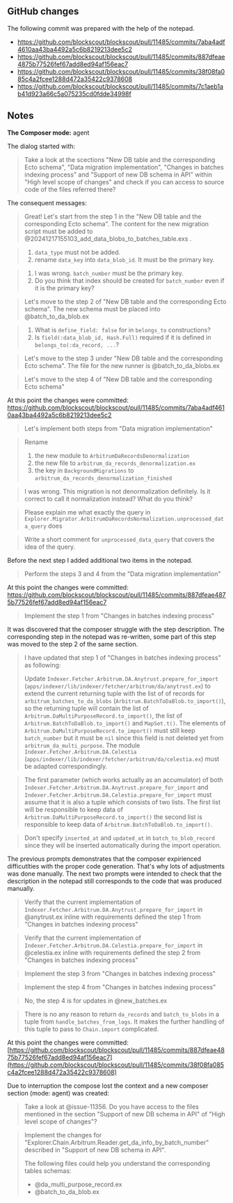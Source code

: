## GitHub changes

The following commit was prepared with the help of the notepad.

- https://github.com/blockscout/blockscout/pull/11485/commits/7aba4adf4610aa43ba4492a5c6b8219213dee5c2
- https://github.com/blockscout/blockscout/pull/11485/commits/887dfeae4875b77526fef67add8ed94af156eac7
- https://github.com/blockscout/blockscout/pull/11485/commits/38f08fa085c4a2fcee1288d472a35422c9378608
- https://github.com/blockscout/blockscout/pull/11485/commits/7c1aeb1ab41d923a66c5a075235cd0fdde34998f

## Notes

**The Composer mode:** agent

The dialog started with:

> Take a look at the scections "New DB table and the corresponding Ecto schema", "Data migration implementation", "Changes in batches indexing process" and "Support of new DB schema in API" within "High level scope of changes" and check if you can access to source code of the files referred there?

The consequent messages:

> Great! Let's start from the step 1 in the "New DB table and the corresponding Ecto schema". The content for the new migration script must be added to @20241217155103_add_data_blobs_to_batches_table.exs .

> 1. `data_type` must not be added.
> 2. rename `data_key` into `data_blob_id`. It must be the primary key.

> 1. I was wrong. `batch_number` must be the primary key.
> 2. Do you think that index should be created for `batch_number` even if it is the primary key?

> Let's move to the step 2 of "New DB table and the corresponding Ecto schema". The new schema must be placed into @batch_to_da_blob.ex

> 1. What is `define_field: false` for in `belongs_to` constructions?
> 2. Is `field(:data_blob_id, Hash.Full)` required if it is defined in `belongs_to(:da_record, ...`?

> Let's move to the step 3 under "New DB table and the corresponding Ecto schema". The file for the new runner is @batch_to_da_blobs.ex

> Let's move to the step 4 of "New DB table and the corresponding Ecto schema"

At this point the changes were committed: https://github.com/blockscout/blockscout/pull/11485/commits/7aba4adf4610aa43ba4492a5c6b8219213dee5c2

> Let's implement both steps from "Data migration implementation"

> Rename 
> 1.  the new module  to `ArbitrumDaRecordsDenormalization`
> 2. the new file to `arbitrum_da_records_denormalization.ex`
> 3. the key in `BackgroundMigrations` to `arbitrum_da_records_denormalization_finished`

> I was wrong. This migration is not denormalization definitely. Is it correct to call it normalization instead? What do you think?

> Please explain me what exactly the query in `Explorer.Migrator.ArbitrumDaRecordsNormalization.unprocessed_data_query` does

> Write a short comment for `unprocessed_data_query` that covers the idea of the query.

Before the next step I added additional two items in the notepad.

> Perform the steps 3 and 4 from the "Data migration implementation"

At this point the changes were committed: https://github.com/blockscout/blockscout/pull/11485/commits/887dfeae4875b77526fef67add8ed94af156eac7

> Implement the step 1 from "Changes in batches indexing process"

It was discovered that the composer struggle with the step description. The corresponding step in the notepad was re-written, some part of this step was moved to the step 2 of the same section.

> I have updated that step 1 of "Changes in batches indexing process" as following:
>
> Update `Indexer.Fetcher.Arbitrum.DA.Anytrust.prepare_for_import` (`apps/indexer/lib/indexer/fetcher/arbitrum/da/anytrust.ex`) to extend the current returning tuple with the list of of records for `arbitrum_batches_to_da_blobs` (`Arbitrum.BatchToDaBlob.to_import()`), so the returning tuple will contain the list of `Arbitrum.DaMultiPurposeRecord.to_import()`, the list of `Arbitrum.BatchToDaBlob.to_import()` and `MapSet.t()`. The elements of `Arbitrum.DaMultiPurposeRecord.to_import()` must still keep `batch_number` but it must be `nil` since this field is not deleted yet from `arbitrum_da_multi_purpose`. The module `Indexer.Fetcher.Arbitrum.DA.Celestia` (`apps/indexer/lib/indexer/fetcher/arbitrum/da/celestia.ex`) must be adapted correspondingly.

> The first parameter (which works actually as an accumulator) of both `Indexer.Fetcher.Arbitrum.DA.Anytrust.prepare_for_import` and `Indexer.Fetcher.Arbitrum.DA.Celestia.prepare_for_import` must assume that it is also a tuple which consists of two lists. The first list will be responsible to keep data of `Arbitrum.DaMultiPurposeRecord.to_import()` the second list is responsible to keep data of `Arbitrum.BatchToDaBlob.to_import()`.

> Don't specify `inserted_at` and `updated_at` in `batch_to_blob_record` since they will be inserted automatically during the import operation.

The previous prompts demonstrates that the composer expirienced difficutlties with the proper code generation. That's why lots of adjustments was done manually. The next two prompts were intended to check that the description in the notepad still corresponds to the code that was produced manually. 

> Verify that the current implementation of `Indexer.Fetcher.Arbitrum.DA.Anytrust.prepare_for_import` in @anytrust.ex  inline with requirements defined the step 1 from "Changes in batches indexing process" 

> Verify that the current implementation of `Indexer.Fetcher.Arbitrum.DA.Celestia.prepare_for_import` in @celestia.ex inline with requirements defined the step 2 from "Changes in batches indexing process"

> Implement the step 3 from "Changes in batches indexing process"

> Implement the step 4 from "Changes in batches indexing process"

> No, the step 4 is for updates in  @new_batches.ex 

> There is no any reason to return `da_records` and  `batch_to_blobs` in a tuple from `handle_batches_from_logs`. It makes the further handling of this tuple to pass to `Chain.import` complicated.

At this point the changes were committed: [https://github.com/blockscout/blockscout/pull/11485/commits/887dfeae4875b77526fef67add8ed94af156eac7](https://github.com/blockscout/blockscout/pull/11485/commits/38f08fa085c4a2fcee1288d472a35422c9378608)

Due to interruption the compose lost the context and a new composer section (mode: agent) was created:

> Take a look at @issue-11356. Do you have access to the files mentioned in the section "Support of new DB schema in API" of "High level scope of changes"?

> Implement the changes for "Explorer.Chain.Arbitrum.Reader.get_da_info_by_batch_number" described in "Support of new DB schema in API".
> 
> The following files could help you understand the corresponding tables schemas:
> - @da_multi_purpose_record.ex 
> - @batch_to_da_blob.ex 
